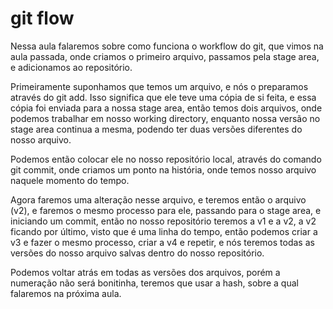 # git flow

Nessa aula falaremos sobre como funciona o workflow do git, que vimos na aula passada, onde criamos o primeiro arquivo, passamos pela stage area, e adicionamos ao repositório.

Primeiramente suponhamos que temos um arquivo, e nós o preparamos através do git add. Isso significa que ele teve uma cópia de si feita, e essa cópia foi enviada para a nossa stage area, então temos dois arquivos, onde podemos trabalhar em nosso working directory, enquanto nossa versão no stage area continua a mesma, podendo ter duas versões diferentes do nosso arquivo.

Podemos então colocar ele no nosso repositório local, através do comando git commit, onde criamos um ponto na história, onde temos nosso arquivo naquele momento do tempo.

Agora faremos uma alteração nesse arquivo, e teremos então o arquivo (v2), e faremos o mesmo processo para ele, passando para o stage area, e iniciando um commit, então no nosso repositório teremos a v1 e a v2, a v2 ficando por último, visto que é uma linha do tempo, então podemos criar a v3 e fazer o mesmo processo, criar a v4 e repetir, e nós teremos todas as versões do nosso arquivo salvas dentro do nosso repositório.

Podemos voltar atrás em todas as versões dos arquivos, porém a numeração não será bonitinha, teremos que usar a hash, sobre a qual falaremos na próxima aula.